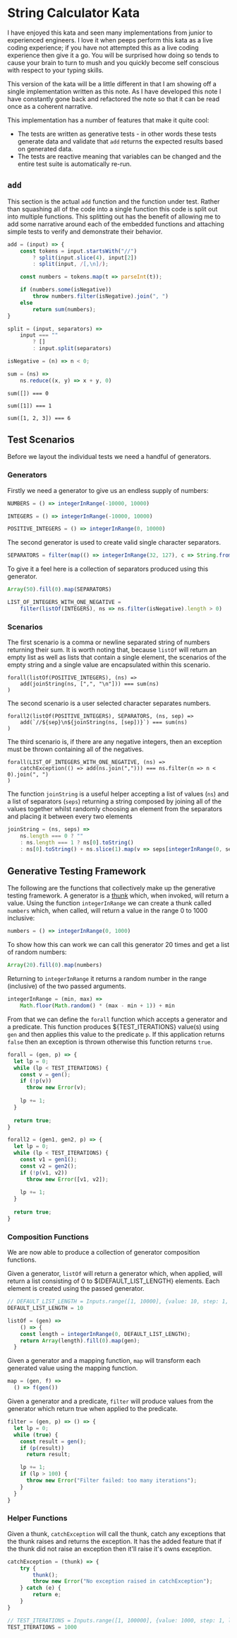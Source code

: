 # String Calculator Kata

I have enjoyed this kata and seen many implementations from junior to experienced engineers.  I love it when peeps perform this kata as a live coding experience; if you have not attempted this as a live coding experience then give it a go.  You will be surprised how doing so tends to cause your brain to turn to mush and you quickly become self conscious with respect to your typing skills.

This version of the kata will be a little different in that I am showing off a single implementation written as this note.  As I have developed this note I have constantly gone back and refactored the note so that it can be read once as a coherent narrative.

This implementation has a number of features that make it quite cool:

- The tests are written as generative tests - in other words these tests generate data and validate that `add` returns the expected results based on generated data.
- The tests are reactive meaning that variables can be changed and the entire test suite is automatically re-run.

## `add`

This section is the actual `add` function and the function under test.  Rather than squashing all of the code into a single function this code is split out into multiple functions.  This splitting out has the benefit of allowing me to add some narrative around each of the embedded functions and attaching simple tests to verify and demonstrate their behavior.

``` js x | pin | export
add = (input) => {
    const tokens = input.startsWith("//") 
        ? split(input.slice(4), input[2])
        : split(input, /[,\n]/);

    const numbers = tokens.map(t => parseInt(t));

    if (numbers.some(isNegative))
        throw numbers.filter(isNegative).join(", ")
    else
        return sum(numbers);
}
```

``` js x | pin
split = (input, separators) => 
    input === "" 
        ? []
        : input.split(separators)
```

``` js x | pin
isNegative = (n) => n < 0;
```

``` js x | pin
sum = (ns) =>
	ns.reduce((x, y) => x + y, 0)
```

``` js-x-assert Sum over an empty lists returns 0
sum([]) === 0
```

``` js-x-assert Sum over a single element list returns that value
sum([1]) === 1
```

``` js-x-assert Sum over a multiple elements within a list returns their sum
sum([1, 2, 3]) === 6
```

## Test Scenarios

Before we layout the individual tests we need a handful of generators.

### Generators

Firstly we need a generator to give us an endless supply of numbers:

``` js x
NUMBERS = () => integerInRange(-10000, 10000)
```

``` js x
INTEGERS = () => integerInRange(-10000, 10000)
```

``` js x
POSITIVE_INTEGERS = () => integerInRange(0, 10000)
```

The second generator is used to create valid single character separators.

``` js x | pin
SEPARATORS = filter(map(() => integerInRange(32, 127), c => String.fromCharCode(c)), c => "0123456789-".indexOf(c) === -1)
```

To give it a feel here is a collection of separators produced using this generator.

``` js x
Array(50).fill(0).map(SEPARATORS)
```

``` js x
LIST_OF_INTEGERS_WITH_ONE_NEGATIVE =
    filter(listOf(INTEGERS), ns => ns.filter(isNegative).length > 0)
```

### Scenarios

The first scenario is a comma or newline separated string of numbers returning their sum. It is worth noting that, because `listOf` will return an empty list as well as lists that contain a single element, the scenarios of the empty string and a single value are encapsulated within this scenario.

``` js-x-assert Comma or newline separated string of numbers will return the sum
forall(listOf(POSITIVE_INTEGERS), (ns) =>
    add(joinString(ns, [",", "\n"])) === sum(ns)
)
```

The second scenario is a user selected character separates numbers.

``` js-x-assert numbers separated with a custom single character separator returns the sum
forall2(listOf(POSITIVE_INTEGERS), SEPARATORS, (ns, sep) =>
    add(`//${sep}\n${joinString(ns, [sep])}`) === sum(ns)
)
```

The third scenario is, if there are any negative integers, then an exception must be thrown containing all of the negatives.

``` js-x-assert numbers with at least one negative should throw an exception listing all of the negatives
forall(LIST_OF_INTEGERS_WITH_ONE_NEGATIVE, (ns) =>
    catchException(() => add(ns.join(","))) === ns.filter(n => n < 0).join(", ")
)
```

The function `joinString` is a useful helper accepting a list of values (`ns`) and a list of separators (`seps`) returning a string composed by joining all of the values together whilst randomly choosing an element from the separators and placing it between every two elements

``` js x
joinString = (ns, seps) =>
	ns.length === 0 ? ""
	: ns.length === 1 ? ns[0].toString()
    : ns[0].toString() + ns.slice(1).map(v => seps[integerInRange(0, seps.length - 1)] + v.toString()).join("")
```

## Generative Testing Framework

The following are the functions that collectively make up the generative testing framework.  A generator is a [thunk](https://en.wikipedia.org/wiki/Thunk) which, when invoked, will return a value.  Using the function `integerInRange` we can create a thunk called `numbers` which, when called, will return a value in the range 0 to 1000 inclusive:

``` js x | pin
numbers = () => integerInRange(0, 1000)
```

To show how this can work we can call this generator 20 times and get a list of random numbers:

``` js x | pin
Array(20).fill(0).map(numbers)
```

Returning to `integerInRange` it returns a random number in the range (inclusive) of the two passed arguments.

``` js x | pin
integerInRange = (min, max) =>
	Math.floor(Math.random() * (max - min + 1)) + min
```

From that we can define the `forall` function which accepts a generator and a predicate.  This function produces ${TEST_ITERATIONS} value(s) using `gen` and then applies this value to the predicate `p`.  If this application returns `false` then an exception is thrown otherwise this function returns `true`.

``` js x | pin
forall = (gen, p) => {
  let lp = 0;
  while (lp < TEST_ITERATIONS) {
    const v = gen();
    if (!p(v))
      throw new Error(v);
    
    lp += 1;
  }
  
  return true;
}
```

``` js x | pin
forall2 = (gen1, gen2, p) => {
  let lp = 0;
  while (lp < TEST_ITERATIONS) {
    const v1 = gen1();
    const v2 = gen2();
    if (!p(v1, v2))
      throw new Error([v1, v2]);
    
    lp += 1;
  }
  
  return true;
}
```

### Composition Functions

We are now able to produce a collection of generator composition functions.

Given a generator, `listOf` will return a generator which, when applied, will return a list consisting of 0 to ${DEFAULT_LIST_LENGTH} elements.  Each element is created using the passed generator.

``` js x | viewof
// DEFAULT_LIST_LENGTH = Inputs.range([1, 10000], {value: 10, step: 1, label: "List Length"})
DEFAULT_LIST_LENGTH = 10
```

``` js x | pin
listOf = (gen) =>
	() => {
    const length = integerInRange(0, DEFAULT_LIST_LENGTH);
    return Array(length).fill(0).map(gen);
  }
```

Given a generator and a mapping function, `map` will transform each generated value using the mapping function.

``` js x | pin
map = (gen, f) =>
  () => f(gen())
```

Given a generator and a predicate, `filter` will produce values from the generator which return true when applied to the predicate.

``` js x | pin
filter = (gen, p) => () => {
  let lp = 0;
  while (true) {
    const result = gen();
    if (p(result))
      return result;

    lp += 1;
    if (lp > 100) {
      throw new Error("Filter failed: too many iterations");
    }
  }
}
```

### Helper Functions

Given a thunk, `catchException` will call the thunk, catch any exceptions that the thunk raises and returns the exception.  It has the added feature that if the thunk did not raise an exception then it'll raise it's owns exception.

``` js x
catchException = (thunk) => {
    try {
        thunk();
        throw new Error("No exception raised in catchException");
    } catch (e) {
        return e;
    }
}
```

``` js x | viewof
// TEST_ITERATIONS = Inputs.range([1, 100000], {value: 1000, step: 1, label: "Test Iterations"})
TEST_ITERATIONS = 1000
```

